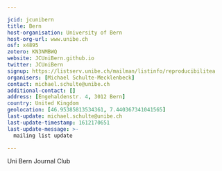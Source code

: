 ```yaml
---

jcid: jcunibern
title: Bern
host-organisation: University of Bern
host-org-url: www.unibe.ch
osf: x4895
zotero: KN3NMBWQ
website: JCUniBern.github.io
twitter: JCUniBern
signup: https://listserv.unibe.ch/mailman/listinfo/reproducibilitea
organisers: [Michael Schulte-Mecklenbeck]
contact: michael.schulte@unibe.ch
additional-contact: []
address: [Engehaldenstr. 4, 3012 Bern]
country: United Kingdom
geolocation: [46.95385813534361, 7.440367341041565]
last-update: michael.schulte@unibe.ch
last-update-timestamp: 1612170651
last-update-message: >-
  mailing list update

---
```


Uni Bern Journal Club

